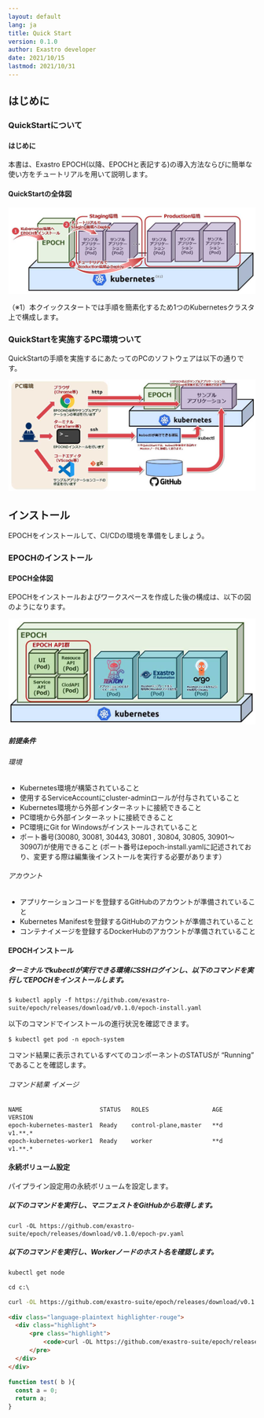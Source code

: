 ```yaml
---
layout: default
lang: ja
title: Quick Start
version: 0.1.0
author: Exastro developer
date: 2021/10/15
lastmod: 2021/10/31
---
```


## はじめに
### QuickStartについて
#### はじめに

本書は、Exastro EPOCH(以降、EPOCHと表記する)の導入方法ならびに簡単な使い方をチュートリアルを用いて説明します。

#### QuickStartの全体図

![QuickStart全体図](img/1-1-2_01.jpg)

（※1）本クイックスタートでは手順を簡素化するため1つのKubernetesクラスタ上で構成します。

### QuickStartを実施するPC環境ついて

QuickStartの手順を実施するにあたってのPCのソフトウェアは以下の通りです。

![QuickStart手順](img/1-2_01.jpg)

## インストール

EPOCHをインストールして、CI/CDの環境を準備をしましょう。

### EPOCHのインストール
#### EPOCH全体図

EPOCHをインストールおよびワークスペースを作成した後の構成は、以下の図のようになります。

![EPOCH全体図](img/2-1-1_01.jpg)

##### 前提条件
###### 環境

- Kubernetes環境が構築されていること
- 使用するServiceAccountにcluster-adminロールが付与されていること
- Kubernetes環境から外部インターネットに接続できること
- PC環境から外部インターネットに接続できること
- PC環境にGit for Windowsがインストールされていること
- ポート番号(30080, 30081, 30443, 30801 , 30804, 30805, 30901～30907)が使用できること
(ポート番号はepoch-install.yamlに記述されており、変更する際は編集後インストールを実行する必要があります）

###### アカウント

- アプリケーションコードを登録するGitHubのアカウントが準備されていること
- Kubernetes Manifestを登録するGitHubのアカウントが準備されていること
- コンテナイメージを登録するDockerHubのアカウントが準備されていること

#### EPOCHインストール
##### ターミナルでkubectlが実行できる環境にSSHログインし、以下のコマンドを実行してEPOCHをインストールします。

```
$ kubectl apply -f https://github.com/exastro-suite/epoch/releases/download/v0.1.0/epoch-install.yaml
```

以下のコマンドでインストールの進行状況を確認できます。

```
$ kubectl get pod -n epoch-system
```

コマンド結果に表示されているすべてのコンポーネントのSTATUSが “Running” であることを確認します。

###### コマンド結果 イメージ

```
NAME                      STATUS   ROLES                  AGE   VERSION
epoch-kubernetes-master1  Ready    control-plane,master   **d   v1.**.*
epoch-kubernetes-worker1  Ready    worker                 **d   v1.**.*
```

#### 永続ボリューム設定

パイプライン設定用の永続ボリュームを設定します。

##### 以下のコマンドを実行し、マニフェストをGitHubから取得します。

```
curl -OL https://github.com/exastro-suite/epoch/releases/download/v0.1.0/epoch-pv.yaml
```

##### 以下のコマンドを実行し、Workerノードのホスト名を確認します。

```
kubectl get node
```

```
cd c:\
```

```sh
curl -OL https://github.com/exastro-suite/epoch/releases/download/v0.1.0/epoch-pv.yaml
```

```HTML
<div class="language-plaintext highlighter-rouge">
  <div class="highlight">
      <pre class="highlight">
          <code>curl -OL https://github.com/exastro-suite/epoch/releases/download/v0.1.0/epoch-pv.yaml</code>
      </pre>
  </div>
</div>
```

```JavaScript
function test( b ){
  const a = 0;
  return a;
}
```

